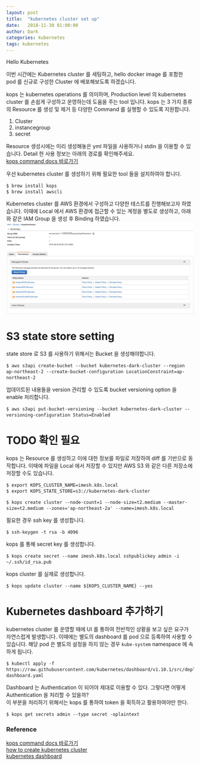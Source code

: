 ```yaml
---
layout: post
title:  "kubernetes cluster set up"
date:   2018-11-30 01:00:00
author: Dark
categories: kubernetes
tags: kubernetes
---
```


Hello Kubernetes

이번 시간에는 Kubernetes cluster 를 세팅하고, hello docker image 를 포함한 pod 를 신규로 구성한 Cluster 에 배포해보도록 하겠습니다.

kops 는 kubernetes operations 를 의미하며, Production level 의 kubernetes cluster 를 손쉽게 구성하고 운영하는데 도움을 주는 tool 입니다. 
kops 는 3 가지 종류의 Resource 를 생성 및 제거 등 다양한 Command 를 실행할 수 있도록 지원합니다.

1. Cluster
2. instancegroup
3. secret

Resource 생성시에는 미리 생성해놓은 yml 파일을 사용하거나 stdin 을 이용할 수 있습니다.
Detail 한 사용 정보는 아래의 경로를 확인해주세요.  
[kops command docs 바로가기]

우선 kubernetes cluster 를 생성하기 위해 필요한 tool 들을 설치하여야 합니다.

```
$ brew install kops
$ brew install awscli
```

Kubernetes cluster 를 AWS 환경에서 구성하고 다양한 테스트를 진행해보고자 하였습니다. 
이때에 Local 에서 AWS 환경에 접근할 수 있는 계정을 별도로 생성하고, 아래와 같은 IAM Group 을 생성 후 Binding 하였습니다.
<img src="https://raw.githubusercontent.com/Dark0096/Dark0096.github.io/master/assets/post/2019-06-08-iam-group.png" title="IAM Group">

# S3 state store setting

state store 로 S3 를 사용하기 위해서는 Bucket 을 생성해야합니다. 

```
$ aws s3api create-bucket --bucket kubernetes-dark-cluster --region ap-northeast-2 --create-bucket-configuration LocationConstraint=ap-northeast-2
```

업데이트된 내용들을 version 관리할 수 있도록 bucket versioning option 을 enable 처리합니다. 

```
$ aws s3api put-bucket-versioning --bucket kubernetes-dark-cluster --versioning-configuration Status=Enabled
```


# TODO 확인 필요
kops 는 Resource 를 생성하고 이에 대한 정보를 파일로 저장하여 diff 를 기반으로 동작합니다. 이때에 파일을 Local 에서 저장할 수 있지만 AWS S3 와 같은 다른 저장소에 저장할 수도 있습니다.

```
$ export KOPS_CLUSTER_NAME=imesh.k8s.local
$ export KOPS_STATE_STORE=s3://kubernetes-dark-cluster
```

```
$ kops create cluster --node-count=1 --node-size=t2.medium --master-size=t2.medium --zones='ap-northeast-2a' --name=imesh.k8s.local
```

필요한 경우 ssh key 를 생성합니다.
```
$ ssh-keygen -t rsa -b 4096
```


kops 를 통해 secret key 를 생성합니다.

```
$ kops create secret --name imesh.k8s.local sshpublickey admin -i ~/.ssh/id_rsa.pub
```

kops cluster 를 실제로 생성합니다.

```
$ kops update cluster --name ${KOPS_CLUSTER_NAME} --yes
```

# Kubernetes dashboard 추가하기

kubernetes cluster 를 운영할 때에 UI 를 통하여 전반적인 상황을 보고 싶은 요구가 자연스럽게 발생합니다. 이때에는 별도의 dashboard 를 pod 으로 등록하여 사용할 수 있습니다.
해당 pod 은 별도의 설정을 하지 않는 경우 `kube-system` namespace 에 속하게 됩니다.

```
$ kubectl apply -f https://raw.githubusercontent.com/kubernetes/dashboard/v1.10.1/src/deploy/recommended/kubernetes-dashboard.yaml
```

Dashboard 는 Authentication 이 되어야 제대로 이용할 수 있다. 그렇다면 어떻게 Authentication 을 처리할 수 있을까?  
이 부분을 처리하기 위해서는 kops 를 통하여 token 을 획득하고 활용하여야만 한다. 

```
$ kops get secrets admin --type secret -oplaintext
```


### Reference
[kops command docs 바로가기]  
[how to create kubernetes cluster]  
[kubernetes dashboard]

[kops command docs 바로가기]:              https://github.com/kubernetes/kops/tree/master/docs/cli
[how to create kubernetes cluster]:      https://medium.com/containermind/how-to-create-a-kubernetes-cluster-on-aws-in-few-minutes-89dda10354f4
[kubernetes dashboard]:                  https://github.com/kubernetes/dashboard#kubernetes-dashboard